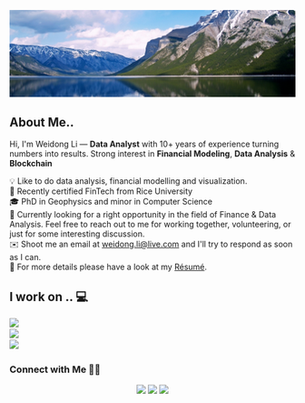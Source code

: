 ![Linkedin_Heading](images/56958.jpg)

## About Me.. 

Hi, I'm Weidong Li —  **Data Analyst** with 10+ years of experience turning numbers into results. Strong interest in **Financial Modeling**, **Data Analysis** & **Blockchain** 

💡  Like to do data analysis, financial modelling and visualization.\
🌱 Recently certified FinTech from Rice University \
🎓 PhD in Geophysics and minor in Computer Science \
💬  Currently looking for a right opportunity in the field of Finance & Data Analysis. Feel free to reach out to me for working together, volunteering, or just for some interesting discussion.\
✉️  Shoot me an email at weidong.li@live.com and I'll try to respond as soon as I can.\
📄  For more details please have a look at my [Résumé](https://docs.google.com/document/d/e/2PACX-1vRoeFn_2zUWL_u4KIbmmNO2oJS21MSL_bmB8n4EJPALFL4RFTcRlyUve048oQ9E-OOV_ob9LaFncUJl/pub).



## I work on .. 💻

<a href="https://www.python.org"><img src="https://img.shields.io/badge/-Python-lightgrey?style=flat&logo=python"></a>
\
<a href="https://github.com"><img src="https://img.shields.io/badge/-GitHub-lightgrey?style=flat&logo=github"></a>
\
<a href="https://code.visualstudio.com"><img src="https://img.shields.io/badge/-Visual%20Studio%20Code-lightgrey?style=flat&logo=visual-studio-code&logoColor=007ACC"></a>



<!-- section - connections -->

### Connect with Me  🤝🏻 

<p align="center">
<a href="https://docs.google.com/document/d/e/2PACX-1vRoeFn_2zUWL_u4KIbmmNO2oJS21MSL_bmB8n4EJPALFL4RFTcRlyUve048oQ9E-OOV_ob9LaFncUJl/pub"><img src="https://img.shields.io/badge/-Resume-yellow"/></a>
<a href="https://www.linkedin.com/in/weidongli20/"><img src="https://img.shields.io/badge/IN-Weidong%20Li-blue"/></a>
<a href="mailto:weidong.li@live.com"><img src="https://img.shields.io/badge/%40-email%20me-brightgreen"/></a>
</p>
<!-- section - connections -->
